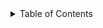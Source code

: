 <details class="nav">

  <summary class="btn">Table of Contents</summary>

<div markdown="block">

* TOC
{:toc}

</div>

</details>
